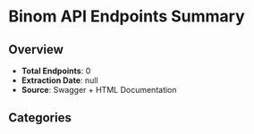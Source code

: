 # Binom API Endpoints Summary

## Overview
- **Total Endpoints**: 0
- **Extraction Date**: null
- **Source**: Swagger + HTML Documentation

## Categories

